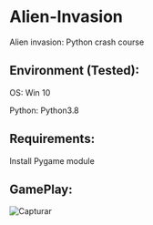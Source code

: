 # Alien-Invasion
Alien invasion: Python crash course


## Environment (Tested):

OS: Win 10

Python: Python3.8

## Requirements:

Install Pygame module


## GamePlay:

![Capturar](https://user-images.githubusercontent.com/57634027/78187372-a9960200-7444-11ea-87f1-30f074fec875.JPG)


